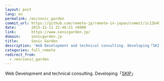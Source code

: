 ```yaml
---
layout: post
lang: en
permalink: /en/sonic_garden
commit_url: https://github.com/remote-jp/remote-in-japan/commit/1c12b4b2c55617d978a857740293795c4e7580ad
date:       2015-11-11 22:46:21 +0900
link:       https://www.sonicgarden.jp/
domain:     sonicgarden.jp
title:      Sonic Garden
description: 'Web Development and technical consulting. Developing「SKIP」'
categories: full_remote
redirect_from:
  - /en/sonic_garden
---
```


<p>Web Development and technical consulting. Developing「<a href="https://www.skip-sns.jp/">SKIP</a>」</p>
